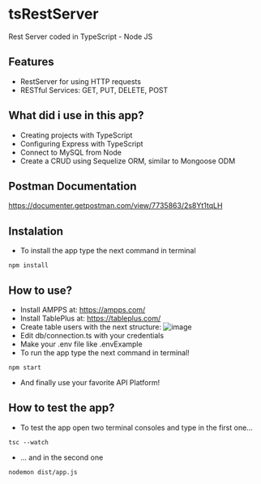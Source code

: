 # tsRestServer
Rest Server coded in TypeScript - Node JS

## Features
* RestServer for using HTTP requests
* RESTful Services: GET, PUT, DELETE, POST


## What did i use in this app?
* Creating projects with TypeScript
* Configuring Express with TypeScript
* Connect to MySQL from Node
* Create a CRUD using Sequelize ORM, similar to Mongoose ODM

## Postman Documentation

https://documenter.getpostman.com/view/7735863/2s8Yt1tqLH

## Instalation

- To install the app type the next command in terminal

```
npm install
```

## How to use?

- Install AMPPS at: https://ampps.com/
- Install TablePlus at: https://tableplus.com/
- Create table users with the next structure: 
![image](https://user-images.githubusercontent.com/51382458/205165688-dc113c64-0dc1-444c-b23f-521821319ca8.png)
- Edit db/connection.ts with your credentials
- Make your .env file like .envExample
- To run the app type the next command in terminal!

```
npm start
```
- And finally use your favorite API Platform!

## How to test the app?

- To test the app open two terminal consoles and type in the first one... 

```
tsc --watch
```

- ... and in the second one
```
nodemon dist/app.js
```



